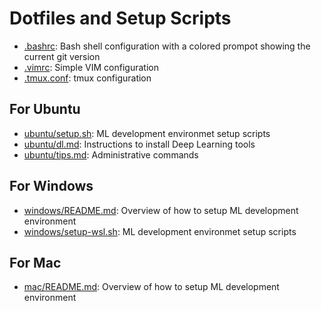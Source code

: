 # Dotfiles and Setup Scripts
* [.bashrc](.bashrc): Bash shell configuration with a colored prompot showing the current git version
* [.vimrc](.vimrc): Simple VIM configuration
* [.tmux.conf](.tmux.conf): tmux configuration

## For Ubuntu
* [ubuntu/setup.sh](ubuntu/setup.sh): ML development environmet setup scripts
* [ubuntu/dl.md](ubuntu/dl.md): Instructions to install Deep Learning tools
* [ubuntu/tips.md](ubuntu/tips.md): Administrative commands

## For Windows
* [windows/README.md](windows/README.md): Overview of how to setup ML development environment
* [windows/setup-wsl.sh](windows/setup.sh): ML development environmet setup scripts

## For Mac
* [mac/README.md](mac/README.md): Overview of how to setup ML development environment
